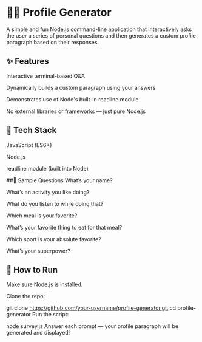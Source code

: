 # 🧑‍💻 Profile Generator
A simple and fun Node.js command-line application that interactively asks the user a series of personal questions and then generates a custom profile paragraph based on their responses.

## ✨ Features
Interactive terminal-based Q&A

Dynamically builds a custom paragraph using your answers

Demonstrates use of Node's built-in readline module

No external libraries or frameworks — just pure Node.js

## 🧰 Tech Stack
JavaScript (ES6+)

Node.js

readline module (built into Node)

##📝 Sample Questions
What’s your name?

What’s an activity you like doing?

What do you listen to while doing that?

Which meal is your favorite?

What’s your favorite thing to eat for that meal?

Which sport is your absolute favorite?

What’s your superpower?

## 🚀 How to Run
Make sure Node.js is installed.

Clone the repo:

git clone https://github.com/your-username/profile-generator.git
cd profile-generator
Run the script:


node survey.js
Answer each prompt — your profile paragraph will be generated and displayed!